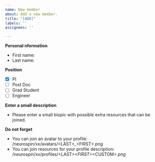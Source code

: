 ```yaml
---
name: New member
about: Add a new member.
title: "[ADD]"
labels: ''
assignees: ''

---
```


**Personal nformation**
- First name:
- Last name:

**Position**
- [X] PI
- [ ] Post Doc
- [ ] Grad Student
- [ ] Engineer

**Enter a small description**
- Please enter a small biopic with possible extra resources that can be joined.

**Do not forget**
- You can join an avatar to your profile: /neurospin/xx/avatars/\<LAST\>_\<FIRST\>.png
- You can join resources for your profile description: /neurospin/xx/profiles/\<LAST\>_\<FIRST\>_\<CUSTOM\>.png
